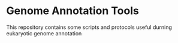 # Genome Annotation Tools
This repository contains some scripts and protocols useful durning eukaryotic genome annotation
